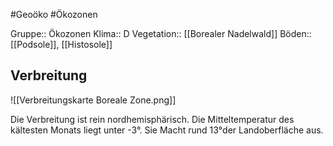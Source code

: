 #Geoöko #Ökozonen

Gruppe:: Ökozonen
Klima:: D
Vegetation:: [[Borealer Nadelwald]]
Böden:: [[Podsole]], [[Histosole]]

## Verbreitung

![[Verbreitungskarte Boreale Zone.png]]

Die Verbreitung ist rein nordhemisphärisch. Die Mitteltemperatur des kältesten Monats liegt unter -3°. Sie Macht rund 13°der Landoberfläche aus.

